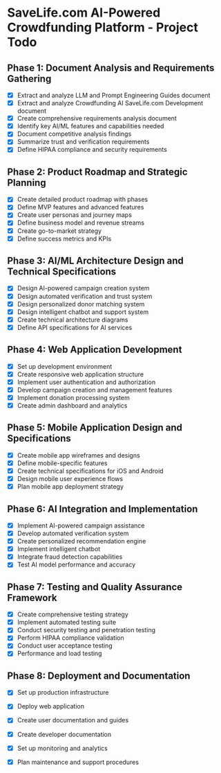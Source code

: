 # SaveLife.com AI-Powered Crowdfunding Platform - Project Todo

## Phase 1: Document Analysis and Requirements Gathering
- [x] Extract and analyze LLM and Prompt Engineering Guides document
- [x] Extract and analyze Crowdfunding AI SaveLife.com Development document
- [x] Create comprehensive requirements analysis document
- [x] Identify key AI/ML features and capabilities needed
- [x] Document competitive analysis findings
- [x] Summarize trust and verification requirements
- [x] Define HIPAA compliance and security requirements

## Phase 2: Product Roadmap and Strategic Planning
- [x] Create detailed product roadmap with phases
- [x] Define MVP features and advanced features
- [x] Create user personas and journey maps
- [x] Define business model and revenue streams
- [x] Create go-to-market strategy
- [x] Define success metrics and KPIs

## Phase 3: AI/ML Architecture Design and Technical Specifications
- [x] Design AI-powered campaign creation system
- [x] Design automated verification and trust system
- [x] Design personalized donor matching system
- [x] Design intelligent chatbot and support system
- [x] Create technical architecture diagrams
- [x] Define API specifications for AI services

## Phase 4: Web Application Development
- [x] Set up development environment
- [x] Create responsive web application structure
- [x] Implement user authentication and authorization
- [x] Develop campaign creation and management features
- [x] Implement donation processing system
- [x] Create admin dashboard and analytics

## Phase 5: Mobile Application Design and Specifications
- [x] Create mobile app wireframes and designs
- [x] Define mobile-specific features
- [x] Create technical specifications for iOS and Android
- [x] Design mobile user experience flows
- [x] Plan mobile app deployment strategy

## Phase 6: AI Integration and Implementation
- [x] Implement AI-powered campaign assistance
- [x] Develop automated verification system
- [x] Create personalized recommendation engine
- [x] Implement intelligent chatbot
- [x] Integrate fraud detection capabilities
- [x] Test AI model performance and accuracy

## Phase 7: Testing and Quality Assurance Framework
- [x] Create comprehensive testing strategy
- [x] Implement automated testing suite
- [x] Conduct security testing and penetration testing
- [x] Perform HIPAA compliance validation
- [x] Conduct user acceptance testing
- [x] Performance and load testing

## Phase 8: Deployment and Documentation
- [x] Set up production infrastructure
- [x] Deploy web application
- [x] Create user documentation and guides
- [x] Create developer documentation
- [x] Set up monitoring and analytics
- [x] Plan maintenance and support procedures

